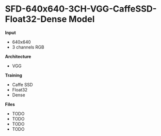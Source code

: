 
# SFD-640x640-3CH-VGG-CaffeSSD-Float32-Dense Model

__Input__
+ 640x640
+ 3 channels RGB

__Architecture__
+ VGG

__Training__
+ Caffe SSD
+ Float32
+ Dense

__Files__
+ TODO
+ TODO
+ TODO
+ TODO
